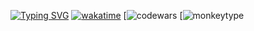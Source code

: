 [![Typing SVG](https://readme-typing-svg.herokuapp.com?font=Fira+Code&pause=1000&width=435&lines=Mikky07)](https://git.io/typing-svg)
[![wakatime](https://wakatime.com/badge/user/5e3709de-fc13-4db2-ae07-336aa2f6d7c7.svg)](https://wakatime.com/@5e3709de-fc13-4db2-ae07-336aa2f6d7c7)
[![codewars](https://www.codewars.com/users/Mikky08/badges/micro)
[![monkeytype](https://monkeytype.com/profile/Mesar)
